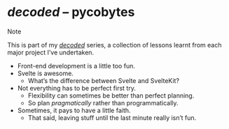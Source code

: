 # *decoded* – pycobytes

> [!NOTE]
> This is part of my [*decoded*](https://github.com/Sup2point0/Assort/blob/origin/~dev/decoded.md) series, a collection of lessons learnt from each major project I’ve undertaken.

- Front-end development is a little too fun.
- Svelte is awesome.
  - What’s the difference between Svelte and SvelteKit?
- Not everything has to be perfect first try.
  - Flexibility can sometimes be better than perfect planning.
  - So plan *pragmatically* rather than programmatically.
- Sometimes, it pays to have a little faith.
  - That said, leaving stuff until the last minute really isn’t fun.
